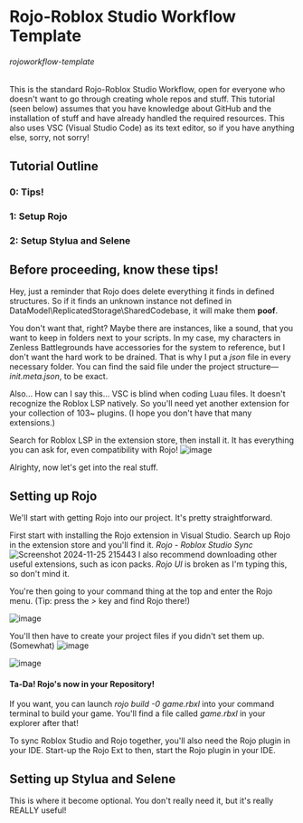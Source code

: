 # Rojo-Roblox Studio Workflow Template
###### rojoworkflow-template
This is the standard Rojo-Roblox Studio Workflow, open for everyone who doesn't want to go through creating whole repos and stuff. This tutorial (seen below) assumes that you have knowledge about GitHub and the installation of stuff and have already handled the required resources. This also uses VSC (Visual Studio Code) as its text editor, so if you have anything else, sorry, not sorry!

## Tutorial Outline
### 0: Tips!
### 1: Setup Rojo
### 2: Setup Stylua and Selene

## Before proceeding, know these tips!
Hey, just a reminder that Rojo does delete everything it finds in defined structures. So if it finds an unknown instance not defined in DataModel\ReplicatedStorage\SharedCodebase, it will make them **poof**.

You don't want that, right? Maybe there are instances, like a sound, that you want to keep in folders next to your scripts. In my case, my characters in Zenless Battlegrounds have accessories for the system to reference, but I don't want the hard work to be drained. That is why I put a *json* file in every necessary folder. You can find the said file under the project structure—*init.meta.json*, to be exact.

Also... How can I say this... VSC is blind when coding Luau files. It doesn't recognize the Roblox LSP natively. So you'll need yet another extension for your collection of 103~ plugins. (I hope you don't have that many extensions.)

Search for Roblox LSP in the extension store, then install it. It has everything you can ask for, even compatibility with Rojo!
![image](https://github.com/user-attachments/assets/9cd136ac-1416-4136-a8d1-91434ea8fc2f)

Alrighty, now let's get into the real stuff.

## Setting up Rojo
We'll start with getting Rojo into our project. It's pretty straightforward.

First start with installing the Rojo extension in Visual Studio. Search up Rojo in the extension store and you'll find it. *Rojo - Roblox Studio Sync*
![Screenshot 2024-11-25 215443](https://github.com/user-attachments/assets/fce0eabe-e0bc-4402-9f09-d793ff2ef3bf)
I also recommend downloading other useful extensions, such as icon packs. *Rojo UI* is broken as I'm typing this, so don't mind it.


You're then going to your command thing at the top and enter the Rojo menu. (Tip: press the *>* key and find Rojo there!)

![image](https://github.com/user-attachments/assets/254784d2-6c4f-4d17-bbca-5e83c2888f6d)

You'll then have to create your project files if you didn't set them up. (Somewhat)
![image](https://github.com/user-attachments/assets/bc4063d9-e915-4d73-86ad-fbf71513c6e1)

![image](https://github.com/user-attachments/assets/dc5ae77a-3542-447c-b94b-61a75cf908a9)


#### Ta-Da! Rojo's now in your Repository!

If you want, you can launch *rojo build -0 game.rbxl* into your command terminal to build your game. You'll find a file called *game.rbxl* in your explorer after that!

To sync Roblox Studio and Rojo together, you'll also need the Rojo plugin in your IDE. Start-up the Rojo Ext to then, start the Rojo plugin in your IDE.

## Setting up Stylua and Selene
This is where it become optional. You don't really need it, but it's really REALLY useful!
